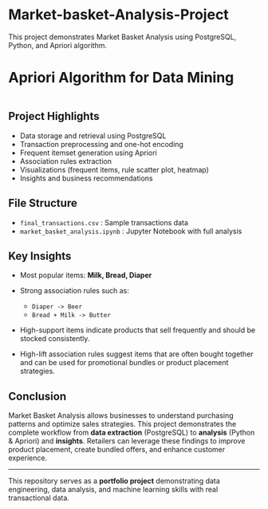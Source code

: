 # Market-basket-Analysis-Project
This project demonstrates Market Basket Analysis using PostgreSQL, Python, and Apriori algorithm.

# Apriori Algorithm for Data Mining
![]()

## Project Highlights

- Data storage and retrieval using PostgreSQL
- Transaction preprocessing and one-hot encoding
- Frequent itemset generation using Apriori
- Association rules extraction
- Visualizations (frequent items, rule scatter plot, heatmap)
- Insights and business recommendations

## File Structure

- `final_transactions.csv` : Sample transactions data
- `market_basket_analysis.ipynb` : Jupyter Notebook with full analysis

## Key Insights

* Most popular items: **Milk, Bread, Diaper**
* Strong association rules such as:

  * `Diaper -> Beer`
  * `Bread + Milk -> Butter`
* High-support items indicate products that sell frequently and should be stocked consistently.
* High-lift association rules suggest items that are often bought together and can be used for promotional bundles or product placement strategies.

## Conclusion

Market Basket Analysis allows businesses to understand purchasing patterns and optimize sales strategies. This project demonstrates the complete workflow from **data extraction** (PostgreSQL) to **analysis** (Python & Apriori) and **insights**. Retailers can leverage these findings to improve product placement, create bundled offers, and enhance customer experience.

---

This repository serves as a **portfolio project** demonstrating data engineering, data analysis, and machine learning skills with real transactional data.

